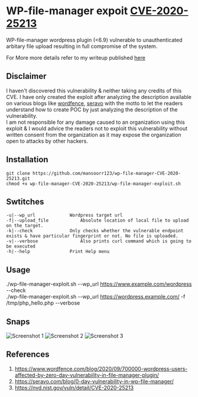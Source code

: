 # WP-file-manager expoit [CVE-2020-25213](https://nvd.nist.gov/vuln/detail/CVE-2020-25213)
WP-file-manager wordpress plugin (&lt;6.9) vulnerable to unauthenticated arbitary file upload resulting in full compromise of the system.

For More more details refer to my writeup published [here](https://medium.com/@mansoorr/exploiting-cve-2020-25213-wp-file-manager-wordpress-plugin-6-9-3f79241f0cd8)

## Disclaimer
I haven't discovered this vulnerability & neither taking any credits of this CVE. I have only created the exploit after analyzing the description available on various blogs like [wordfence](https://www.wordfence.com/blog/2020/09/700000-wordpress-users-affected-by-zero-day-vulnerability-in-file-manager-plugin/), [seravo](https://seravo.com/blog/0-day-vulnerability-in-wp-file-manager/) with the motto to let the readers understand how to create POC by just analyzing the description of the vulnerability.  
I am not responsible for any damage caused to an organization using this exploit & I would advice the readers not to exploit this vulnerability without written consent from the organization as it may expose the organization open to attacks by other hackers.

## Installation
`git clone https://github.com/mansoorr123/wp-file-manager-CVE-2020-25213.git`  
`chmod +x wp-file-manager-CVE-2020-25213/wp-file-manager-exploit.sh`

## Swtitches
```
-u|--wp_url				Wordpress target url  
-f|--upload_file			Absolute location of local file to upload on the target.  
-k|--check				Only checks whether the vulnerable endpoint exists & have particular fingerprint or not. No file is uploaded.  
-v|--verbose				Also prints curl command which is going to be executed  
-h|--help				Print Help menu  
```

## Usage  
./wp-file-manager-exploit.sh --wp_url https://www.example.com/wordpress --check  
./wp-file-manager-exploit.sh --wp_url https://wordpress.example.com/ -f /tmp/php_hello.php --verbose
 
## Snaps

![Screenshot 1](https://raw.githubusercontent.com/mansoorr123/wp-file-manager-CVE-2020-25213/main/.snaps/wp-file-manager_snap_1.png)
![Screenshot 2](https://raw.githubusercontent.com/mansoorr123/wp-file-manager-CVE-2020-25213/main/.snaps/wp-file-manager_snap_2.png)
![Screenshot 3](https://raw.githubusercontent.com/mansoorr123/wp-file-manager-CVE-2020-25213/main/.snaps/wp-file-manager_snap_3.png)

## References
1. https://www.wordfence.com/blog/2020/09/700000-wordpress-users-affected-by-zero-day-vulnerability-in-file-manager-plugin/
2. https://seravo.com/blog/0-day-vulnerability-in-wp-file-manager/
3. https://nvd.nist.gov/vuln/detail/CVE-2020-25213
